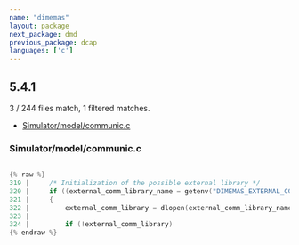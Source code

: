 ```yaml
---
name: "dimemas"
layout: package
next_package: dmd
previous_package: dcap
languages: ['c']
---
```

## 5.4.1
3 / 244 files match, 1 filtered matches.

 - [Simulator/model/communic.c](#simulatormodelcommunicc)

### Simulator/model/communic.c

```c

{% raw %}
319 |     /* Initialization of the possible external library */
320 |     if ((external_comm_library_name = getenv("DIMEMAS_EXTERNAL_COMM_LIBRARY")) != NULL)
321 |     {
322 |         external_comm_library = dlopen(external_comm_library_name, RTLD_LAZY);
323 | 
324 |         if (!external_comm_library)
{% endraw %}

```